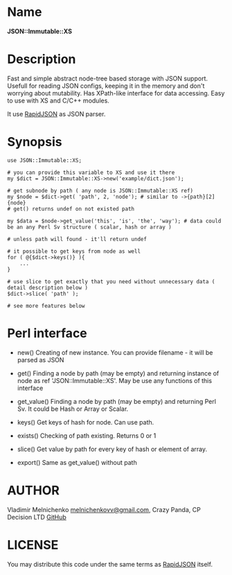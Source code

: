 # Name
**JSON::Immutable::XS**

# Description
Fast and simple abstract node-tree based storage with JSON support. Usefull for reading JSON configs, keeping it in the memory and don't worrying about mutability. Has XPath-like interface for data accessing. Easy to use with XS and C/C++ modules.

It use [RapidJSON](https://rapidjson.org/) as JSON parser.

# Synopsis
    use JSON::Immutable::XS;

    # you can provide this variable to XS and use it there
    my $dict = JSON::Immutable::XS->new('example/dict.json');

    # get subnode by path ( any node is JSON::Immutable::XS ref)
    my $node = $dict->get( 'path', 2, 'node'); # similar to ->{path}[2]{node}
    # get() returns undef on not existed path

    my $data = $node->get_value('this', 'is', 'the', 'way'); # data could be an any Perl Sv structure ( scalar, hash or array )

    # unless path will found - it'll return undef

    # it possible to get keys from node as well
    for ( @{$dict->keys()} ){
        ...
    }

    # use slice to get exactly that you need without unnecessary data ( detail description below )
    $dict->slice( 'path' );

    # see more features below

# Perl interface
- new()
Creating of new instance. You can provide filename - it will be parsed as JSON

- get()
Finding a node by path (may be empty) and returning instance of node as ref 'JSON::Immutable::XS'. May be use any functions of this interface

- get_value()
Finding a node by path (may be empty) and returning Perl Sv. It could be Hash or Array or Scalar.

- keys()
Get keys of hash for node. Can use path.

- exists()
Checking of path existing. Returns 0 or 1

- slice()
Get value by path for every key of hash or element of array.

- export()
Same as get_value() without path

# AUTHOR
Vladimir Melnichenko <melnichenkovv@gmail.com>, Crazy Panda, CP Decision LTD
[GitHub](https://github.com/VMELNICHENKO/JSON-Immutable-XS)

# LICENSE
You may distribute this code under the same terms as [RapidJSON](https://rapidjson.org/) itself.
